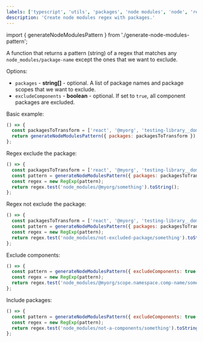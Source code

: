 ```yaml
---
labels: ['typescript', 'utils', 'packages', 'node modules', 'node', 'regex', 'excluder']
description: 'Create node modules regex with packages.'
---
```


import { generateNodeModulesPattern } from './generate-node-modules-pattern';

A function that returns a pattern (string) of a regex that matches any `node_modules/package-name` except the ones that we want to exclude.

Options:

- `packages` - **string[]** - optional. A list of package names and package scopes that we want to exclude.
- `excludeComponents` - **boolean** - optional. If set to `true`, all component packages are excluded.

Basic example:

```js live
() => {
  const packagesToTransform = ['react', '@myorg', 'testing-library__dom'];
  return generateNodeModulesPattern({ packages: packagesToTransform });
};
```

Regex exclude the package:

```js live
() => {
  const packagesToTransform = ['react', '@myorg', 'testing-library__dom'];
  const pattern = generateNodeModulesPattern({ packages: packagesToTransform });
  const regex = new RegExp(pattern);
  return regex.test('node_modules/@myorg/something').toString();
};
```

Regex not exclude the package:

```js live
() => {
  const packagesToTransform = ['react', '@myorg', 'testing-library__dom'];
  const pattern = generateNodeModulesPattern({ packages: packagesToTransform });
  const regex = new RegExp(pattern);
  return regex.test('node_modules/not-excluded-package/something').toString();
};
```

Exclude components:

```js live
() => {
  const pattern = generateNodeModulesPattern({ excludeComponents: true });
  const regex = new RegExp(pattern);
  return regex.test('node_modules/@myorg/scope.namespace.comp-name/something').toString();
};
```

Include packages:

```js live
() => {
  const pattern = generateNodeModulesPattern({ excludeComponents: true });
  const regex = new RegExp(pattern);
  return regex.test('node_modules/not-a-components/something').toString();
};
```
